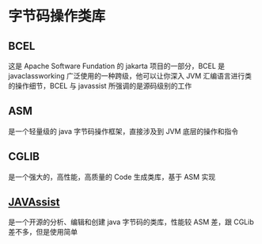 # 字节码操作类库

## BCEL

这是 Apache Software Fundation 的 jakarta 项目的一部分，BCEL 是 javaclassworking 广泛使用的一种跨级，他可以让你深入 JVM 汇编语言进行类的操作细节，BCEL 与 javassist 所强调的是源码级别的工作

## ASM

是一个轻量级的 java 字节码操作框架，直接涉及到 JVM 底层的操作和指令

## CGLIB

是一个强大的，高性能，高质量的 Code 生成类库，基于 ASM 实现

## [JAVAssist](http://jboss-javassist.github.io/javassist/)

是一个开源的分析、编辑和创建 java 字节码的类库，性能较 ASM 差，跟 CGLib 差不多，但是使用简单

